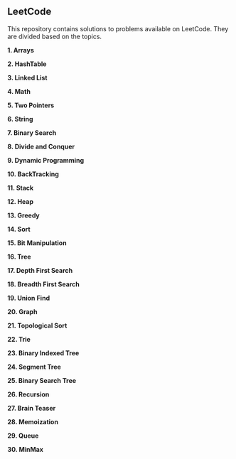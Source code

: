 ## LeetCode
This repository contains solutions to problems available on LeetCode. They are divided based on the topics.

**1. Arrays**

**2. HashTable**

**3. Linked List**

**4. Math**

**5. Two Pointers**

**6. String**

**7. Binary Search**

**8. Divide and Conquer**

**9. Dynamic Programming**

**10. BackTracking**

**11. Stack**

**12. Heap**

**13. Greedy**

**14. Sort**

**15. Bit Manipulation**

**16. Tree**

**17. Depth First Search**

**18. Breadth First Search**

**19. Union Find**

**20. Graph**

**21. Topological Sort**

**22. Trie**

**23. Binary Indexed Tree**

**24. Segment Tree**

**25. Binary Search Tree**

**26. Recursion**

**27. Brain Teaser**

**28. Memoization**

**29. Queue**

**30. MinMax**
